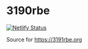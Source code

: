 # 3190rbe
[![Netlify Status](https://api.netlify.com/api/v1/badges/d4f68392-a404-44af-bcae-4ebd807ff1d1/deploy-status)](https://app.netlify.com/sites/3190rbe/deploys)

Source for https://3191rbe.org

